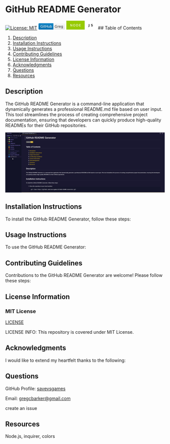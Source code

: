 
# GitHub README Generator

[![License: MIT](https://img.shields.io/badge/License-MIT-yellow.svg)](https://opensource.org/licenses/MIT)
 <svg xmlns="http://www.w3.org/2000/svg" xmlns:xlink="http://www.w3.org/1999/xlink" width="84" height="20" role="img" aria-label="GitHub: Greg"><title>GitHub: Greg</title><linearGradient id="s" x2="0" y2="100%"><stop offset="0" stop-color="#bbb" stop-opacity=".1"/><stop offset="1" stop-opacity=".1"/></linearGradient><clipPath id="r"><rect width="84" height="20" rx="3" fill="#fff"/></clipPath><g clip-path="url(#r)"><rect width="47" height="20" fill="#007ec6"/><rect x="47" width="37" height="20" fill="white"/><rect width="84" height="20" fill="url(#s)"/></g><g fill="#fff" text-anchor="middle" font-family="Verdana,Geneva,DejaVu Sans,sans-serif" text-rendering="geometricPrecision" font-size="110"><text aria-hidden="true" x="245" y="150" fill="#010101" fill-opacity=".3" transform="scale(.1)" textLength="370">GitHub</text><text x="245" y="140" transform="scale(.1)" fill="#fff" textLength="370">GitHub</text><text aria-hidden="true" x="645" y="150" fill="#ccc" fill-opacity=".3" transform="scale(.1)" textLength="270">Greg</text><text x="645" y="140" transform="scale(.1)" fill="#333" textLength="270">Greg</text></g></svg>  <svg xmlns="http://www.w3.org/2000/svg" xmlns:xlink="http://www.w3.org/1999/xlink" width="96.5" height="28" role="img" aria-label="NODE: JS"><title>NODE: JS</title><g shape-rendering="crispEdges"><rect width="58" height="28" fill="#97ca00"/><rect x="58" width="38.5" height="28" fill="white"/></g><g fill="#fff" text-anchor="middle" font-family="Verdana,Geneva,DejaVu Sans,sans-serif" text-rendering="geometricPrecision" font-size="100"><text transform="scale(.1)" x="290" y="175" textLength="340" fill="#fff">NODE</text><text transform="scale(.1)" x="772.5" y="175" textLength="145" fill="#333" font-weight="bold">JS</text></g></svg> ## Table of Contents

1. [Description](#description)
2. [Installation Instructions](#installation-instructions)
3. [Usage Instructions](#usage-instructions)
4. [Contributing Guidelines](#contributing-guidelines)
5. [License Information](#license-information)
6. [Acknowledgments](#acknowledgments)
7. [Questions](#questions)
8. [Resources](#resources)

## Description

The GitHub README Generator is a command-line application that dynamically generates a professional README.md file based on user input. This tool streamlines the process of creating comprehensive project documentation, ensuring that developers can quickly produce high-quality READMEs for their GitHub repositories.

![Readme Generator Screenshot](./assets/images/readme_generator_screenshot.png)

## Installation Instructions

To install the GitHub README Generator, follow these steps:

## Usage Instructions

To use the GitHub README Generator:

## Contributing Guidelines

Contributions to the GitHub README Generator are welcome! Please follow these steps:

## License Information

### MIT License

[LICENSE](./LICENSE)
 
LICENSE INFO: This repository is covered under MIT License.

## Acknowledgments

I would like to extend my heartfelt thanks to the following:

## Questions

GitHub Profile: [savevsgames](https://github.com/savevsgames)

Email: gregcbarker@gmail.com

create an issue

## Resources

Node.js, inquirer, colors